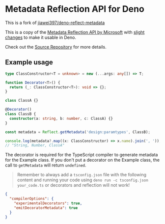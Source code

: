 # Metadata Reflection API for Deno

This is a fork of [jiawei397/deno-reflect-metadata](https://github.com/jiawei397/deno-reflect-metadata)

This is a copy of the
[Metadata Reflection API by Microsoft](https://github.com/rbuckton/reflect-metadata)
with
[slight changes](https://github.com/cmd-johnson/deno-reflect-metadata/commit/a39666813eb7e8b38fe563f275085b60f044af7e)
to make it usable in Deno.

Check out the [Source Repository](https://github.com/rbuckton/reflect-metadata)
for more details.

## Example usage

```ts
type ClassConstructor<T = unknown> = new (...args: any[]) => T;

function Decorator<T>() {
  return (_: ClassConstructor<T>): void => {};
}

class ClassA {}

@Decorator()
class ClassB {
  constructor(a: string, b: number, c: ClassA) {}
}

const metadata = Reflect.getMetadata('design:paramtypes', ClassB);

console.log(metadata?.map((x: ClassConstructor) => x.name).join(', '));
// "String, Number, ClassA"
```

The decorator is required for the TypeScript compiler to generate metadata for
the Example class. If you don't put a decorator on the Example class, the call
to `getMetadata` will return `undefined`.

> Remember to always add a `tsconfig.json` file with the following content and
> running your code using `deno run -c tsconfig.json your_code.ts` or decorators
> and reflection will not work!

```json
{
  "compilerOptions": {
    "experimentalDecorators": true,
    "emitDecoratorMetadata": true
  }
}
```
